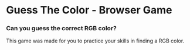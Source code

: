 # Guess The Color - Browser Game

### Can you guess the correct RGB color?

This game was made for you to practice your skills in finding a RGB color.            
